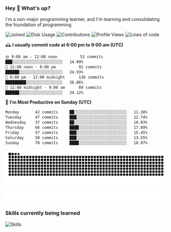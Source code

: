### Hey :wave: What's up?

I'm a non-major programming learner, and I'm learning and consolidating the foundation of programming.

<!--START_SECTION:waka-->
![Joined](http://img.shields.io/badge/Joined-7%20years%20ago-6D67E4?style=flat&labelColor=453C67)
![Disk Usage](http://img.shields.io/badge/Github%27s%20Storage-598.4%20MB-FD841F?style=flat&labelColor=E14D2A)
![Contributions](http://img.shields.io/badge/Contributions%20in%202023-158-7DCE13?style=flat&labelColor=2B7A0B)
![Profile Views](http://img.shields.io/badge/Profile%20Views-1-3AB4F2?style=flat&labelColor=0078AA)
![Lines of code](https://img.shields.io/badge/Lines%20of%20code-2%20Million%20Lines%20of%20code-FF8B8B?style=flat&labelColor=EB4747)

🕰️ **I usually commit code at 6:00 pm to 9:00 am (UTC)** 

```text
🌞 9:00 am - 12:00 noon          52 commits     ███░░░░░░░░░░░░░░░░░░░░░░   14.09% 
🌆 12:00 noon - 6:00 pm          92 commits     ██████░░░░░░░░░░░░░░░░░░░   24.93% 
🌃 6:00 pm - 12:00 midnight      136 commits    █████████░░░░░░░░░░░░░░░░   36.86% 
🌙 12:00 midnight - 9:00 am      89 commits     ██████░░░░░░░░░░░░░░░░░░░   24.12%
```
📅 **I'm Most Productive on Sunday (UTC)** 

```text
Monday       42 commits     ██░░░░░░░░░░░░░░░░░░░░░░░   11.38% 
Tuesday      47 commits     ███░░░░░░░░░░░░░░░░░░░░░░   12.74% 
Wednesday    37 commits     ██░░░░░░░░░░░░░░░░░░░░░░░   10.03% 
Thursday     66 commits     ████░░░░░░░░░░░░░░░░░░░░░   17.89% 
Friday       57 commits     ███░░░░░░░░░░░░░░░░░░░░░░   15.45% 
Saturday     50 commits     ███░░░░░░░░░░░░░░░░░░░░░░   13.55% 
Sunday       70 commits     ████░░░░░░░░░░░░░░░░░░░░░   18.97%
```

<!--END_SECTION:waka-->

![Snake animation](https://raw.githubusercontent.com/dirname/dirname/output/snake.svg)

![metrics](github-metrics.svg)

### Skills currently being learned

![Skills](https://skillicons.dev/icons?i=linux,rust,go,solidity,typescript,bash,git,postgres,mysql,redis,mongo,docker,kubernetes,grafana,prometheus)
